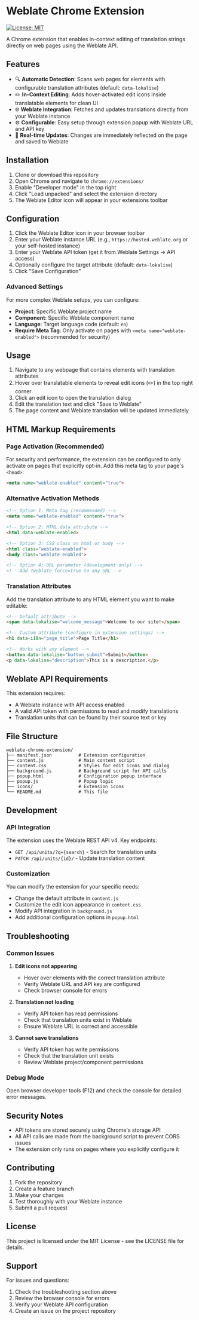 # Weblate Chrome Extension

[![License: MIT](https://img.shields.io/badge/License-MIT-yellow.svg)](https://opensource.org/licenses/MIT)

A Chrome extension that enables in-context editing of translation strings directly on web pages using the Weblate API.

## Features

- 🔍 **Automatic Detection**: Scans web pages for elements with configurable translation attributes (default: `data-lokalise`)
- ✏️ **In-Context Editing**: Adds hover-activated edit icons inside translatable elements for clean UI
- 🌐 **Weblate Integration**: Fetches and updates translations directly from your Weblate instance
- ⚙️ **Configurable**: Easy setup through extension popup with Weblate URL and API key
- 🎯 **Real-time Updates**: Changes are immediately reflected on the page and saved to Weblate

## Installation

1. Clone or download this repository
2. Open Chrome and navigate to `chrome://extensions/`
3. Enable "Developer mode" in the top right
4. Click "Load unpacked" and select the extension directory
5. The Weblate Editor icon will appear in your extensions toolbar

## Configuration

1. Click the Weblate Editor icon in your browser toolbar
2. Enter your Weblate instance URL (e.g., `https://hosted.weblate.org` or your self-hosted instance)
3. Enter your Weblate API token (get it from Weblate Settings → API access)
4. Optionally configure the target attribute (default: `data-lokalise`)
5. Click "Save Configuration"

### Advanced Settings

For more complex Weblate setups, you can configure:
- **Project**: Specific Weblate project name
- **Component**: Specific Weblate component name  
- **Language**: Target language code (default: `en`)
- **Require Meta Tag**: Only activate on pages with `<meta name="weblate-enabled">` (recommended for security)

## Usage

1. Navigate to any webpage that contains elements with translation attributes
2. Hover over translatable elements to reveal edit icons (✏️) in the top right corner
3. Click an edit icon to open the translation dialog
4. Edit the translation text and click "Save to Weblate"
5. The page content and Weblate translation will be updated immediately

## HTML Markup Requirements

### Page Activation (Recommended)

For security and performance, the extension can be configured to only activate on pages that explicitly opt-in. Add this meta tag to your page's `<head>`:

```html
<meta name="weblate-enabled" content="true">
```

### Alternative Activation Methods

```html
<!-- Option 1: Meta tag (recommended) -->
<meta name="weblate-enabled" content="true">

<!-- Option 2: HTML data attribute -->
<html data-weblate-enabled>

<!-- Option 3: CSS class on html or body -->
<html class="weblate-enabled">
<body class="weblate-enabled">

<!-- Option 4: URL parameter (development only) -->
<!-- Add ?weblate-force=true to any URL -->
```

### Translation Attributes

Add the translation attribute to any HTML element you want to make editable:

```html
<!-- Default attribute -->
<span data-lokalise="welcome_message">Welcome to our site!</span>

<!-- Custom attribute (configure in extension settings) -->
<h1 data-i18n="page_title">Page Title</h1>

<!-- Works with any element -->
<button data-lokalise="button_submit">Submit</button>
<p data-lokalise="description">This is a description.</p>
```

## Weblate API Requirements

This extension requires:
- A Weblate instance with API access enabled
- A valid API token with permissions to read and modify translations
- Translation units that can be found by their source text or key

## File Structure

```
weblate-chrome-extension/
├── manifest.json          # Extension configuration
├── content.js             # Main content script
├── content.css            # Styles for edit icons and dialog
├── background.js          # Background script for API calls
├── popup.html             # Configuration popup interface
├── popup.js               # Popup logic
├── icons/                 # Extension icons
└── README.md              # This file
```

## Development

### API Integration

The extension uses the Weblate REST API v4. Key endpoints:
- `GET /api/units/?q={search}` - Search for translation units
- `PATCH /api/units/{id}/` - Update translation content

### Customization

You can modify the extension for your specific needs:
- Change the default attribute in `content.js`
- Customize the edit icon appearance in `content.css`
- Modify API integration in `background.js`
- Add additional configuration options in `popup.html`

## Troubleshooting

### Common Issues

1. **Edit icons not appearing**
   - Hover over elements with the correct translation attribute
   - Verify Weblate URL and API key are configured
   - Check browser console for errors

2. **Translation not loading**
   - Verify API token has read permissions
   - Check that translation units exist in Weblate
   - Ensure Weblate URL is correct and accessible

3. **Cannot save translations**
   - Verify API token has write permissions
   - Check that the translation unit exists
   - Review Weblate project/component permissions

### Debug Mode

Open browser developer tools (F12) and check the console for detailed error messages.

## Security Notes

- API tokens are stored securely using Chrome's storage API
- All API calls are made from the background script to prevent CORS issues
- The extension only runs on pages where you explicitly configure it

## Contributing

1. Fork the repository
2. Create a feature branch
3. Make your changes
4. Test thoroughly with your Weblate instance
5. Submit a pull request

## License

This project is licensed under the MIT License - see the LICENSE file for details.

## Support

For issues and questions:
1. Check the troubleshooting section above
2. Review the browser console for errors
3. Verify your Weblate API configuration
4. Create an issue on the project repository
